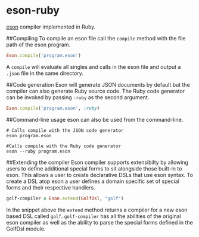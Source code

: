 eson-ruby
=======

[eson](https://github.com/EskimoBear/eson) compiler implemented in Ruby.

##Compiling 
To compile an eson file call the `compile` method with the file path of the eson program.

```ruby
Eson.compile('program.eson')
```

A `compile` will evaluate all singles and calls in the eson file and output a `.json` file in the same directory. 

##Code generation
Eson will generate JSON documents by default but the compiler can also generate Ruby source code. The Ruby code generator can be invoked by passing `:ruby` as the second argument.

```ruby
Eson.compile('program.eson', :ruby)
```

##Command-line usage
eson can also be used from the command-line.

```shell
# Calls compile with the JSON code generator
eson program.eson

#Calls compile with the Ruby code generator
eson --ruby program.eson
```

##Extending the compiler
Eson compiler supports extensibilty by allowing users to define additional special forms to sit alongside those built-in to eson. This allows a user to create declarative DSLs that use eson syntax. To create a DSL atop eson a user defines a domain specific set of special forms and their respective handlers.

```ruby
golf-compiler = Eson.extend(GolfDsl, "golf")
```

In the snippet above the `extend` method returns a compiler for a new eson based DSL called `golf`. `golf-compiler` has all the abilities of the original eson compiler as well as the ability to parse the special forms defined in the GolfDsl module.

